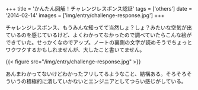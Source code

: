 +++
title = 'かんたん図解！チャレンジレスポンス認証'
tags = ['others']
date = '2014-02-14'
images = ['img/entry/challenge-response.jpg']
+++

チャレンジレスポンス、もうみんな知ってて当然しょ？しょ？みたいな空気が出ているのを感じているけど、よくわかってなかったので調べていたらこんな絵ができていた。せっかくなのでアップ。ノートの裏側の文字が読めそうでちょっとワクワクするかもしれませんが、大したこと書いてません。

<!--more-->

{{< figure src="/img/entry/challenge-response.jpg" >}}

あんまわかってないけどわかったフリしてるようなこと、結構ある。そろそろそういうの積極的に潰していかないとエンジニアとしてつらい感じがしている。
